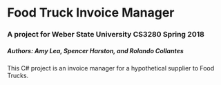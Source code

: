 # Food Truck Invoice Manager

### A project for Weber State University CS3280 Spring 2018

##### Authors: Amy Lea, Spencer Harston, and Rolando Collantes

This C# project is an invoice manager for a hypothetical supplier to Food Trucks.
